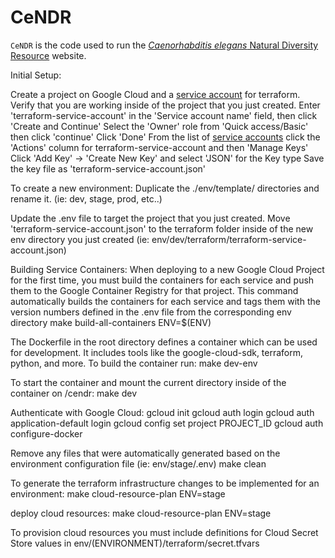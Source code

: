 # CeNDR

`CeNDR` is the code used to run the [_Caenorhabditis elegans_ Natural Diversity Resource](https://www.elegansvariation.org) website.

Initial Setup:

Create a project on Google Cloud and a [service account](https://console.cloud.google.com/iam-admin/serviceaccounts/create) for terraform.
Verify that you are working inside of the project that you just created.
Enter 'terraform-service-account' in the 'Service account name' field, then click 'Create and Continue'
Select the 'Owner' role from 'Quick access/Basic' then click 'continue'
Click 'Done'
From the list of [service accounts](https://console.cloud.google.com/iam-admin/serviceaccounts) click the 'Actions' column for terraform-service-account and then 'Manage Keys'
Click 'Add Key' -> 'Create New Key' and select 'JSON' for the Key type
Save the key file as 'terraform-service-account.json'

To create a new environment:
Duplicate the ./env/template/ directories and rename it. (ie: dev, stage, prod, etc..)

Update the .env file to target the project that you just created.
Move 'terraform-service-account.json' to the terraform folder inside of the new env directory you just created (ie: env/dev/terraform/terraform-service-account.json)


Building Service Containers:
When deploying to a new Google Cloud Project for the first time, you must build the containers for each service and push them to the Google Container Registry for that project. This command automatically builds the containers for each service and tags them with the version numbers defined in the .env file from the corresponding env directory
make build-all-containers ENV=$(ENV)



The Dockerfile in the root directory defines a container which can be used for development. It includes tools like the google-cloud-sdk, terraform, python, and more. To build the container run:
make dev-env

To start the container and mount the current directory inside of the container on /cendr:
make dev

Authenticate with Google Cloud:
gcloud init
gcloud auth login
gcloud auth application-default login
gcloud config set project PROJECT_ID
gcloud auth configure-docker

Remove any files that were automatically generated based on the environment configuration file (ie: env/stage/.env)
make clean

To generate the terraform infrastructure changes to be implemented for an environment:
make cloud-resource-plan ENV=stage

deploy cloud resources:
make cloud-resource-plan ENV=stage

To provision cloud resources you must include definitions for Cloud Secret Store values in env/(ENVIRONMENT)/terraform/secret.tfvars